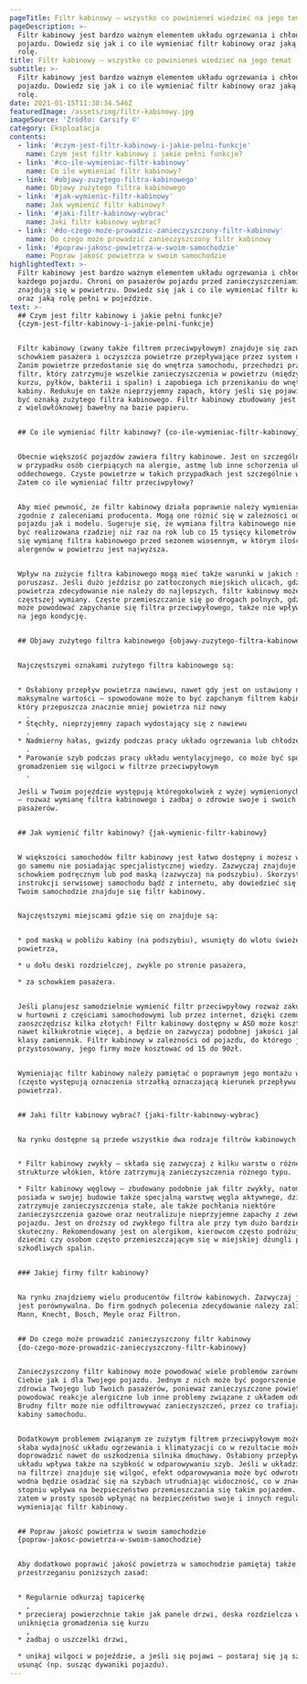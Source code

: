 ```yaml
---
pageTitle: Filtr kabinowy – wszystko co powinieneś wiedzieć na jego temat
pageDescription: >-
  Filtr kabinowy jest bardzo ważnym elementem układu ogrzewania i chłodzenia
  pojazdu. Dowiedz się jak i co ile wymieniać filtr kabinowy oraz jaką pełni
  rolę.
title: Filtr kabinowy – wszystko co powinieneś wiedzieć na jego temat
subtitle: >-
  Filtr kabinowy jest bardzo ważnym elementem układu ogrzewania i chłodzenia
  pojazdu. Dowiedz się jak i co ile wymieniać filtr kabinowy oraz jaką pełni
  rolę.
date: 2021-01-15T11:38:34.546Z
featuredImage: /assets/img/filtr-kabinowy.jpg
imageSource: 'Źródło: Carsify ©'
category: Eksploatacja
contents:
  - link: '#czym-jest-filtr-kabinowy-i-jakie-pelni-funkcje'
    name: Czym jest filtr kabinowy i jakie pełni funkcje?
  - link: '#co-ile-wymieniac-filtr-kabinowy'
    name: Co ile wymieniać filtr kabinowy?
  - link: '#objawy-zuzytego-filtra-kabinowego'
    name: Objawy zużytego filtra kabinowego
  - link: '#jak-wymienic-filtr-kabinowy'
    name: Jak wymienić filtr kabinowy?
  - link: '#jaki-filtr-kabinowy-wybrac'
    name: Jaki filtr kabinowy wybrać?
  - link: '#do-czego-moze-prowadzic-zanieczyszczony-filtr-kabinowy'
    name: Do czego może prowadzić zanieczyszczony filtr kabinowy
  - link: '#popraw-jakosc-powietrza-w-swoim-samochodzie'
    name: Popraw jakość powietrza w swoim samochodzie
highlightedText: >-
  Filtr kabinowy jest bardzo ważnym elementem układu ogrzewania i chłodzenia
  każdego pojazdu. Chroni on pasażerów pojazdu przed zanieczyszczeniami, które
  znajdują się w powietrzu. Dowiedz się jak i co ile wymieniać filtr kabinowy
  oraz jaką rolę pełni w pojeździe.
text: >-
  ## Czym jest filtr kabinowy i jakie pełni funkcje?
  {czym-jest-filtr-kabinowy-i-jakie-pelni-funkcje}


  Filtr kabinowy (zwany także filtrem przeciwpyłowym) znajduje się zazwyczaj za
  schowkiem pasażera i oczyszcza powietrze przepływające przez system nawiewu.
  Zanim powietrze przedostanie się do wnętrza samochodu, przechodzi przez ten
  filtr, który zatrzymuje wszelkie zanieczyszczenia w powietrzu (między innymi
  kurzu, pyłków, bakterii i spalin) i zapobiega ich przenikaniu do wnętrza
  kabiny. Redukuje on także nieprzyjemny zapach, który jeśli się pojawi, może
  być oznaką zużytego filtra kabinowego. Filtr kabinowy zbudowany jest zazwyczaj
  z wielowłóknowej bawełny na bazie papieru.


  ## Co ile wymieniać filtr kabinowy? {co-ile-wymieniac-filtr-kabinowy}


  Obecnie większość pojazdów zawiera filtry kabinowe. Jest on szczególnie ważny
  w przypadku osób cierpiących na alergie, astmę lub inne schorzenia układu
  oddechowego. Czyste powietrze w takich przypadkach jest szczególnie ważne.
  Zatem co ile wymieniać filtr przeciwpyłowy?


  Aby mieć pewność, że filtr kabinowy działa poprawnie należy wymieniać go
  zgodnie z zaleceniami producenta. Mogą one różnić się w zależności od marki
  pojazdu jak i modelu. Sugeruje się, że wymiana filtra kabinowego nie powinna
  być realizowana rzadziej niż raz na rok lub co 15 tysięcy kilometrów. Sugeruje
  się wymianę filtra kabinowego przed sezonem wiosennym, w którym ilość
  alergenów w powietrzu jest najwyższa.


  Wpływ na zużycie filtra kabinowego mogą mieć także warunki w jakich się
  poruszasz. Jeśli dużo jeździsz po zatłoczonych miejskich ulicach, gdzie jakość
  powietrza zdecydowanie nie należy do najlepszych, filtr kabinowy może wymagać
  częstszej wymiany. Częste przemieszczanie się po drogach polnych, gdzie kurz
  może powodować zapychanie się filtra przeciwpyłowego, także nie wpływa dobrze
  na jego kondycję. 


  ## Objawy zużytego filtra kabinowego {objawy-zuzytego-filtra-kabinowego}


  Najczęstszymi oznakami zużytego filtra kabinowego są:


  * Osłabiony przepływ powietrza nawiewu, nawet gdy jest on ustawiony na
  maksymalne wartości – spowodowane może to być zapchanym filtrem kabinowych,
  który przepuszcza znacznie mniej powietrza niż nowy
    .
  * Stęchły, nieprzyjemny zapach wydostający się z nawiewu
    .
  * Nadmierny hałas, gwizdy podczas pracy układu ogrzewania lub chłodzenia
    .
  * Parowanie szyb podczas pracy układu wentylacyjnego, co może być spowodowane
  gromadzeniem się wilgoci w filtrze przeciwpyłowym
    .

  Jeśli w Twoim pojeździe występują któregokolwiek z wyżej wymienionych objawów
  – rozważ wymianę filtra kabinowego i zadbaj o zdrowie swoje i swoich
  pasażerów. 


  ## Jak wymienić filtr kabinowy? {jak-wymienic-filtr-kabinowy}


  W większości samochodów filtr kabinowy jest łatwo dostępny i możesz wymienić
  go samemu nie posiadając specjalistycznej wiedzy. Zazwyczaj znajduje się on za
  schowkiem podręcznym lub pod maską (zazwyczaj na podszybiu). Skorzystaj z
  instrukcji serwisowej samochodu bądź z internetu, aby dowiedzieć się gdzie w
  Twoim samochodzie znajduje się filtr kabinowy. 


  Najczęstszymi miejscami gdzie się on znajduje są:


  * pod maską w pobliżu kabiny (na podszybiu), wsunięty do wlotu świeżego
  powietrza,

  * u dołu deski rozdzielczej, zwykle po stronie pasażera,

  * za schowkiem pasażera.


  Jeśli planujesz samodzielnie wymienić filtr przeciwpyłowy rozważ zakup filtra
  w hurtowni z częściami samochodowymi lub przez internet, dzięki czemu
  zaoszczędzisz kilka złotych! Filtr kabinowy dostępny w ASO może kosztować
  nawet kilkukrotnie więcej, a będzie on zazwyczaj podobnej jakości jak dobrej
  klasy zamiennik. Filtr kabinowy w zależności od pojazdu, do którego jest
  przystosowany, jego firmy może kosztować od 15 do 90zł.


  Wymieniając filtr kabinowy należy pamiętać o poprawnym jego montażu w obudowie
  (często występują oznaczenia strzałką oznaczającą kierunek przepływu
  powietrza).


  ## Jaki filtr kabinowy wybrać? {jaki-filtr-kabinowy-wybrac}


  Na rynku dostępne są przede wszystkie dwa rodzaje filtrów kabinowych:


  * Filtr kabinowy zwykły – składa się zazwyczaj z kilku warstw o różnej
  strukturze włókien, które zatrzymują zanieczyszczenia różnego typu.

  * Filtr kabinowy węglowy – zbudowany podobnie jak filtr zwykły, natomiast
  posiada w swojej budowie także specjalną warstwę węgla aktywnego, dzięki czemu
  zatrzymuje zanieczyszczenia stałe, ale także pochłania niektóre
  zanieczyszczenia gazowe oraz neutralizuje nieprzyjemne zapachy z zewnątrz
  pojazdu. Jest on droższy od zwykłego filtra ale przy tym dużo bardziej
  skuteczny. Rekomendowany jest on alergikom, kierowcom często podróżujących z
  dziećmi czy osobom często przemieszczającym się w miejskiej dżungli pełnej
  szkodliwych spalin. 


  ### Jakiej firmy filtr kabinowy?


  Na rynku znajdziemy wielu producentów filtrów kabinowych. Zazwyczaj jakość ich
  jest porównywalna. Do firm godnych polecenia zdecydowanie należy zaliczyć:
  Mann, Knecht, Bosch, Meyle oraz Filtron.


  ## Do czego może prowadzić zanieczyszczony filtr kabinowy
  {do-czego-moze-prowadzic-zanieczyszczony-filtr-kabinowy}


  Zanieczyszczony filtr kabinowy może powodować wiele problemów zarówno dla
  Ciebie jak i dla Twojego pojazdu. Jednym z nich może być pogorszenie się stanu
  zdrowia Twojego lub Twoich pasażerów, ponieważ zanieczyszczone powietrze może
  powodować reakcje alergiczne lub inne problemy związane z układem oddechowym.
  Brudny filtr może nie odfiltrowywać zanieczyszczeń, przez co trafiają one do
  kabiny samochodu. 


  Dodatkowym problemem związanym ze zużytym filtrem przeciwpyłowym może być
  słaba wydajność układu ogrzewania i klimatyzacji co w rezultacie może
  doprowadzić nawet do uszkodzenia silnika dmuchawy. Osłabiony przepływ tego
  układu wpływa także na szybkość w odparowywaniu szyb. Jeśli w układzie (w tym
  na filtrze) znajduje się wilgoć, efekt odparowywania może być odwrotny i para
  wodna będzie osadzać się na szybach utrudniając widoczność, co w znacznym
  stopniu wpływa na bezpieczeństwo przemieszczania się takim pojazdem. Możesz
  zatem w prosty sposób wpłynąć na bezpieczeństwo swoje i innych regularnie
  wymieniając filtr kabinowy. 


  ## Popraw jakość powietrza w swoim samochodzie
  {popraw-jakosc-powietrza-w-swoim-samochodzie}


  Aby dodatkowo poprawić jakość powietrza w samochodzie pamiętaj także o
  przestrzeganiu poniższych zasad:


  * Regularnie odkurzaj tapicerkę
    ,
  * przecieraj powierzchnie takie jak panele drzwi, deska rozdzielcza w celu
  uniknięcia gromadzenia się kurzu
    ,
  * zadbaj o uszczelki drzwi,

  * unikaj wilgoci w pojeździe, a jeśli się pojawi – postaraj się ją szybko
  usunąć (np. susząc dywaniki pojazdu).
---
```


